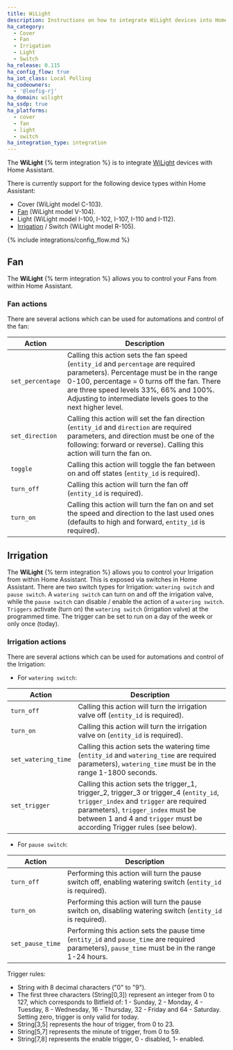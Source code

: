 ```yaml
---
title: WiLight
description: Instructions on how to integrate WiLight devices into Home Assistant.
ha_category:
  - Cover
  - Fan
  - Irrigation
  - Light
  - Switch
ha_release: 0.115
ha_config_flow: true
ha_iot_class: Local Polling
ha_codeowners:
  - '@leofig-rj'
ha_domain: wilight
ha_ssdp: true
ha_platforms:
  - cover
  - fan
  - light
  - switch
ha_integration_type: integration
---
```


The **WiLight** {% term integration %} is to integrate [WiLight](http://www.wilight.com.br) devices with Home Assistant.

There is currently support for the following device types within Home Assistant:

- Cover (WiLight model C-103).
- [Fan](#fan) (WiLight model V-104).
- Light (WiLight model I-100, I-102, I-107, I-110 and I-112).
- [Irrigation](#irrigation) / Switch (WiLight model R-105).

{% include integrations/config_flow.md %}

## Fan

The **WiLight** {% term integration %} allows you to control your Fans from within Home Assistant.

### Fan actions

There are several actions which can be used for automations and control of the fan:

| Action | Description |
| --------- | ----------- |
| `set_percentage` | Calling this action sets the fan speed (`entity_id` and `percentage` are required parameters). Percentage must be in the range 0-100, percentage = 0 turns off the fan. There are three speed levels 33%, 66% and 100%. Adjusting to intermediate levels goes to the next higher level.
| `set_direction` | Calling this action will set the fan direction (`entity_id` and `direction` are required parameters, and direction must be one of the following: forward or reverse). Calling this action will turn the fan on.
| `toggle` | Calling this action will toggle the fan between on and off states (`entity_id` is required).
| `turn_off` | Calling this action will turn the fan off (`entity_id` is required).
| `turn_on` | Calling this action will turn the fan on and set the speed and direction to the last used ones (defaults to high and forward, `entity_id` is required).

## Irrigation

The **WiLight** {% term integration %} allows you to control your Irrigation from within Home Assistant. This is exposed via switches in Home Assistant.
There are two switch types for Irrigation: `watering switch` and `pause switch`.
A `watering switch` can turn on and off the irrigation valve, while the `pause switch` can disable / enable the action of a `watering switch`.
`Triggers` activate (turn on) the `watering switch` (irrigation valve) at the programmed time. The trigger can be set to run on a day of the week or only once (today).

### Irrigation actions

There are several actions which can be used for automations and control of the Irrigation:

- For `watering switch`:

| Action | Description |
| --------- | ----------- |
| `turn_off` | Calling this action will turn the irrigation valve off (`entity_id` is required).
| `turn_on` | Calling this action will turn the irrigation valve on (`entity_id` is required).
| `set_watering_time` | Calling this action sets the watering time (`entity_id` and `watering_time` are required parameters), `watering_time` must be in the range 1-1800 seconds.
| `set_trigger` | Calling this action sets the trigger_1, trigger_2, trigger_3 or trigger_4 (`entity_id`, `trigger_index` and `trigger` are required parameters), `trigger_index` must be between 1 and 4 and `trigger` must be according Trigger rules (see below).

- For `pause switch`:

| Action | Description |
| --------- | ----------- |
| `turn_off` | Performing this action will turn the pause switch off, enabling watering switch (`entity_id` is required).
| `turn_on` | Performing this action will turn the pause switch on, disabling watering switch (`entity_id` is required).
| `set_pause_time` | Performing this action sets the pause time (`entity_id` and `pause_time` are required parameters), `pause_time` must be in the range 1-24 hours.

Trigger rules:
- String with 8 decimal characters ("0" to "9").
- The first three characters (String[0,3]) represent an integer from 0 to 127, which corresponds to Bitfield of: 1 - Sunday, 2 - Monday, 4 - Tuesday, 8 - Wednesday, 16 - Thursday, 32 - Friday and 64 - Saturday. Setting zero, trigger is only valid for today.
- String[3,5] represents the hour of trigger, from 0 to 23.
- String[5,7] represents the minute of trigger, from 0 to 59.
- String[7,8] represents the enable trigger, 0 - disabled, 1- enabled.
